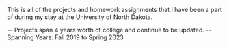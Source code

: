 This is all of the projects and homework assignments that I have been a part of during my stay at the University of North Dakota.

 -- Projects span 4 years worth of college and continue to be updated.
 -- Spanning Years: Fall 2019 to Spring 2023
